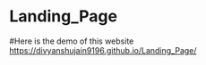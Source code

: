 # Landing_Page
 #Here is the demo of this website </br>
https://divyanshujain9196.github.io/Landing_Page/
